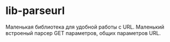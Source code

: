 lib-parseurl
============

Маленькая библиотека для удобной работы с URL. Маленький встроеный парсер GET параметров, общих параметров URL.
